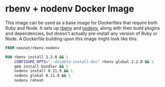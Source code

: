 rbenv + nodenv Docker Image
===========================

This image can be used as a base image for Dockerfiles that require both
Ruby and Node. It sets up [rbenv] and [nodenv], along with their build plugins
and dependencies, but doesn't actually pre-install any version of Ruby or Node.
A Dockerfile building upon this image might look like this:

```dockerfile
FROM noonat/rbenv-nodenv

RUN rbenv install 2.2.0 && \
    CONFIGURE_OPTS="--disable-install-doc" rbenv global 2.2.0 && \
    gem install bundler && \
    nodenv install 0.11.9 && \
    nodenv global 0.11.9 && \
    nodenv rehash
```

[rbenv]: https://github.com/sstephenson/rbenv
[nodenv]: https://github.com/OiNutter/nodenv
